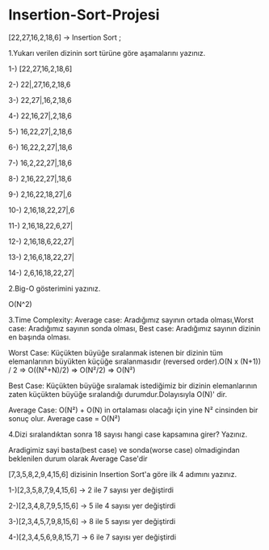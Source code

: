 # Insertion-Sort-Projesi
[22,27,16,2,18,6] -> Insertion Sort ;

1.Yukarı verilen dizinin sort türüne göre aşamalarını yazınız.

1-) [22,27,16,2,18,6]

2-) 22|,27,16,2,18,6

3-) 22,27|,16,2,18,6

4-) 22,16,27|,2,18,6

5-) 16,22,27|,2,18,6

6-) 16,22,2,27|,18,6

7-) 16,2,22,27|,18,6

8-) 2,16,22,27|,18,6

9-) 2,16,22,18,27|,6

10-) 2,16,18,22,27|,6

11-) 2,16,18,22,6,27|

12-) 2,16,18,6,22,27|

13-) 2,16,6,18,22,27|

14-) 2,6,16,18,22,27| 

2.Big-O gösterimini yazınız.

O(N^2)

3.Time Complexity: Average case: Aradığımız sayının ortada olması,Worst case: Aradığımız sayının sonda olması, Best case: Aradığımız sayının dizinin en başında olması.

Worst Case: Küçükten büyüğe sıralanmak istenen bir dizinin tüm elemanlarının büyükten küçüğe sıralanmasıdır (reversed order).O(N x (N+1)) / 2 => O((N²+N)/2) => O(N²/2) => O(N²)

Best Case: Küçükten büyüğe sıralamak istediğimiz bir dizinin elemanlarının zaten küçükten büyüğe sıralandığı durumdur.Dolayısıyla O(N)' dir.

Average Case: O(N²) + O(N) in ortalaması olacağı için yine N² cinsinden bir sonuç olur. Average case = O(N²)

4.Dizi sıralandıktan sonra 18 sayısı hangi case kapsamına girer? Yazınız.

Aradigimiz sayi basta(best case) ve sonda(worse case) olmadigindan beklenilen durum olarak Average Case'dir

[7,3,5,8,2,9,4,15,6] dizisinin Insertion Sort'a göre ilk 4 adımını yazınız.

1-)[2,3,5,8,7,9,4,15,6] -> 2 ile 7 sayısı yer değiştirdi

2-)[2,3,4,8,7,9,5,15,6] -> 5 ile 4 sayısı yer değiştirdi

3-)[2,3,4,5,7,9,8,15,6] -> 8 ile 5 sayısı yer değiştirdi

4-)[2,3,4,5,6,9,8,15,7] -> 6 ile 7 sayısı yer değiştirdi
